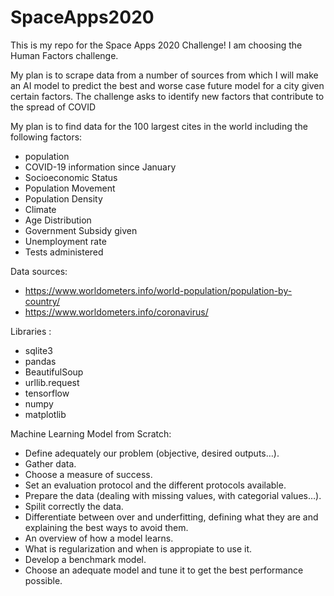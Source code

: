 # SpaceApps2020

This is my repo for the Space Apps 2020 Challenge! I am choosing the Human Factors challenge.

My plan is to scrape data from a number of sources from which I will make an AI model to predict 
the best and worse case future model for a city given certain factors. The challenge asks to 
identify new factors that contribute to the spread of COVID

My plan is to find data for the 100 largest cites in the world including the following factors:
- population
- COVID-19 information since January
- Socioeconomic Status
- Population Movement
- Population Density
- Climate
- Age Distribution
- Government Subsidy given
- Unemployment rate
- Tests administered

Data sources: 
- https://www.worldometers.info/world-population/population-by-country/
- https://www.worldometers.info/coronavirus/

Libraries :
- sqlite3
- pandas
- BeautifulSoup
- urllib.request
- tensorflow
- numpy
- matplotlib


Machine Learning Model from Scratch:
- Define adequately our problem (objective, desired outputs…).
- Gather data.
- Choose a measure of success.
- Set an evaluation protocol and the different protocols available.
- Prepare the data (dealing with missing values, with categorial values…).
- Spilit correctly the data.
- Differentiate between over and underfitting, defining what they are and explaining the best ways to avoid them.
- An overview of how a model learns.
- What is regularization and when is appropiate to use it.
- Develop a benchmark model.
- Choose an adequate model and tune it to get the best performance possible.
